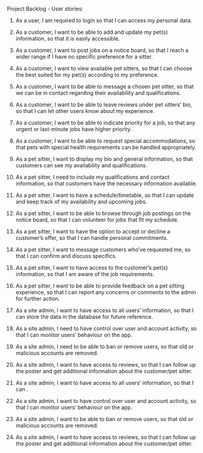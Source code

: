Project Backlog - User stories:
1. As a user, I am required to login so that I can access my personal data.
2. As a customer, I want to be able to add and update my pet(s) information, so that it is easily accessible.
3. As a customer, I want to post jobs on a notice board, so that I reach a wider range if I have no specific preference for a sitter.
4. As a customer, I want to view available pet sitters, so that I can choose the best suited for my pet(s) according to my preference.
5. As a customer, I want to be able to message a chosen pet sitter, so that we can be in contact regarding their availability and qualifications.
6. As a customer, I want to be able to leave reviews under pet sitters’ bio, so that I can let other users know about my experience.
7. As a customer, I want to be able to indicate priority for a job, so that any urgent or last-minute jobs have higher priority.
8. As a customer, I want to be able to request special accommodations, so that pets with special health requirements can be handled appropriately.
9. As a pet sitter, I want to display my bio and general information, so that customers can see my availability and qualifications.
10. As a pet sitter, I need to include my qualifications and contact information, so that customers have the necessary information available.
11. As a pet sitter, I want to have a schedule/timetable, so that I can update and keep track of my availability and upcoming jobs.
12. As a pet sitter, I want to be able to browse through job postings on the notice board, so that I can volunteer for jobs that fit my schedule.
13. As a pet sitter, I want to have the option to accept or decline a customer’s offer, so that I can handle personal commitments.
14. As a pet sitter, I want to message customers who’ve requested me, so that I can confirm and discuss specifics.
15. As a pet sitter, I want to have access to the customer’s pet(s) information, so that I am aware of the job requirements.
16. As a pet sitter, I want to be able to provide feedback on a pet sitting experience, so that I can report any concerns or comments to the admin for further action.
17. As a site admin, I want to have access to all users’ information, so that I can store the data in the database for future reference.
18. As a site admin, I need to have control over user and account activity, so that I can monitor users’ behaviour on the app.
19. As a site admin, I need to be able to ban or remove users, so that old or malicious accounts are removed.
20. As a site admin, I want to have access to reviews, so that I can follow up the poster and get additional information about the customer/pet sitter.

18. As a site admin, I want to have access to all users’ information, so that I can .
19. As a site admin, I want to have control over user and account activity, so that I can monitor users’ behaviour on the app.
20. As a site admin, I want to be able to ban or remove users, so that old or malicious accounts are removed.
21. As a site admin, I want to have access to reviews, so that I can follow up the poster and get additional information about the customer/pet sitter.

